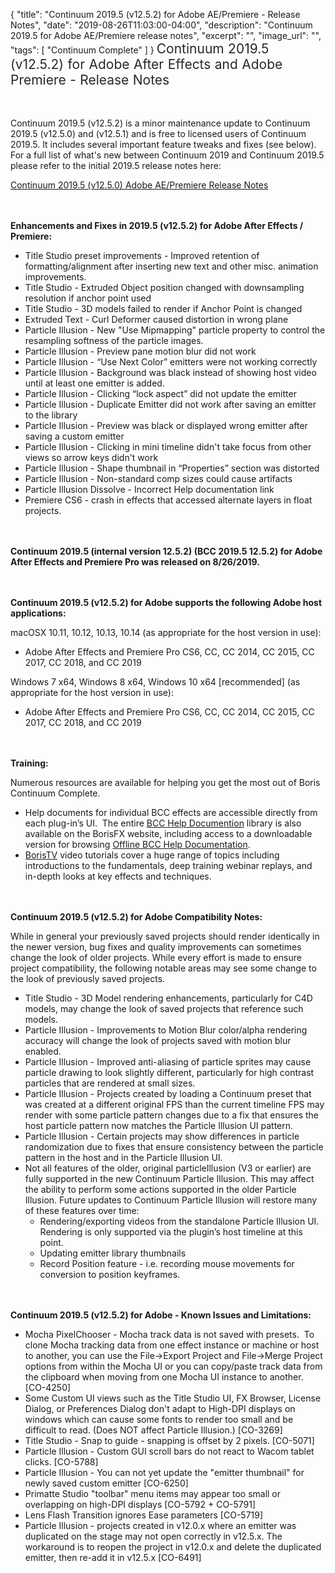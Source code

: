 {
  "title": "Continuum 2019.5 (v12.5.2) for Adobe AE/Premiere - Release Notes",
  "date": "2019-08-26T11:03:00-04:00",
  "description": "Continuum 2019.5 for Adobe AE/Premiere release notes",
  "excerpt": "",
  "image_url": "",
  "tags": [
    "Continuum Complete"
  ]
}
<span style="color: rgb(40, 40, 40); font-size: 1.5em; word-spacing: 0.5px;">Continuum 2019.5 (v12.5.2) for Adobe After Effects and Adobe Premiere - Release Notes</span>

<span style="font-size: 1rem;"> </span>

Continuum 2019.5 (v12.5.2) is a minor maintenance update to Continuum 2019.5 (v12.5.0) and (v12.5.1) and is free to licensed users of Continuum 2019.5.  It includes several important feature tweaks and fixes (see below).  For a full list of what's new between Continuum 2019 and Continuum 2019.5 please refer to the initial 2019.5 release notes here:

[Continuum 2019.5 (v12.5.0) Adobe AE/Premiere Release Notes](/release-notes/continuum-2019-5-for-adobe-ae-premiere-12-5-0-release-notes/)

<span style="font-size: 1rem;"> </span>

**Enhancements and Fixes in 2019.5 (v12.5.2) for Adobe After Effects / Premiere:**

* Title Studio preset improvements - Improved retention of formatting/alignment after inserting new text and other misc. animation improvements.
* Title Studio - Extruded Object position changed with downsampling resolution if anchor point used
* Title Studio - 3D models failed to render if Anchor Point is changed
* Extruded Text - Curl Deformer caused distortion in wrong plane
* Particle Illusion - New "Use Mipmapping" particle property to control the resampling softness of the particle images.
* Particle Illusion - Preview pane motion blur did not work
* Particle Illusion - “Use Next Color” emitters were not working correctly
* Particle Illusion - Background was black instead of showing host video until at least one emitter is added.
* Particle Illusion - Clicking “lock aspect” did not update the emitter
* Particle Illusion - Duplicate Emitter did not work after saving an emitter to the library
* Particle Illusion - Preview was black or displayed wrong emitter after saving a custom emitter
* Particle Illusion - Clicking in mini timeline didn't take focus from other views so arrow keys didn't work
* Particle Illusion - Shape thumbnail in “Properties” section was distorted
* Particle Illusion - Non-standard comp sizes could cause artifacts
* Particle Illusion Dissolve - Incorrect Help documentation link
* Premiere CS6 - crash in effects that accessed alternate layers in float projects.

<span style="font-size: 1rem;"> </span>

**Continuum 2019.5 (internal version 12.5.2) (BCC 2019.5 12.5.2) for Adobe After Effects and Premiere Pro was released on 8/26/2019.**

<span style="font-size: 1rem;"> </span>

**Continuum 2019.5 (v12.5.2) for Adobe supports the following Adobe host applications:**

macOSX 10.11, 10.12, 10.13, 10.14 (as appropriate for the host version in use):

* Adobe After Effects and Premiere Pro CS6, CC, CC 2014, CC 2015, CC 2017, CC 2018, and CC 2019

Windows 7 x64, Windows 8 x64, Windows 10 x64 \[recommended\] (as appropriate for the host version in use):

* Adobe After Effects and Premiere Pro CS6, CC, CC 2014, CC 2015, CC 2017, CC 2018, and CC 2019

<span style="font-size: 1rem;"> </span>

**Training:**

Numerous resources are available for helping you get the most out of Boris Continuum Complete.

* Help documents for individual BCC effects are accessible directly from each plug-in’s UI.  The entire [BCC Help Documention](/documentation/continuum/bcc-user-guide/ "BCC Help Documentation") library is also available on the BorisFX website, including access to a downloadable version for browsing [Offline BCC Help Documentation](https://cdn.borisfx.com/borisfx/store/BCC11Documentation.zip "Offline Downloadable BCC Help Documentation").
* [BorisTV](/videos/) video tutorials cover a huge range of topics including introductions to the fundamentals, deep training webinar replays, and in-depth looks at key effects and techniques.

<span style="font-size: 1rem;"> </span>

**Continuum 2019.5 (v12.5.2) for Adobe Compatibility Notes:**

While in general your previously saved projects should render identically in the newer version, bug fixes and quality improvements can sometimes change the look of older projects. While every effort is made to ensure project compatibility, the following notable areas may see some change to the look of previously saved projects.

* Title Studio - 3D Model rendering enhancements, particularly for C4D models, may change the look of saved projects that reference such models.
* Particle Illusion - Improvements to Motion Blur color/alpha rendering accuracy will change the look of projects saved with motion blur enabled.
* Particle Illusion - Improved anti-aliasing of particle sprites may cause particle drawing to look slightly different, particularly for high contrast particles that are rendered at small sizes.
* Particle Illusion _-_ Projects created by loading a Continuum preset that was created at a different original FPS than the current timeline FPS may render with some particle pattern changes due to a fix that ensures the host particle pattern now matches the Particle Illusion UI pattern.
* Particle Illusion _-_ Certain projects may show differences in particle randomization due to fixes that ensure consistency between the particle pattern in the host and in the Particle Illusion UI.
* Not all features of the older, original particleIllusion (V3 or earlier) are fully supported in the new Continuum Particle Illusion.  This may affect the ability to perform some actions supported in the older Particle Illusion.  Future updates to Continuum Particle Illusion will restore many of these features over time:
  * Rendering/exporting videos from the standalone Particle Illusion UI.  Rendering is only supported via the plugin’s host timeline at this point.
  * Updating emitter library thumbnails
  * Record Position feature  - i.e. recording mouse movements for conversion to position keyframes.

<span style="font-size: 1rem;"> </span>

**Continuum 2019.5 (v12.5.2) for Adobe - Known Issues and Limitations:**

* Mocha PixelChooser - Mocha track data is not saved with presets.  To clone Mocha tracking data from one effect instance or machine or host to another, you can use the File->Export Project and File->Merge Project options from within the Mocha UI or you can copy/paste track data from the clipboard when moving from one Mocha UI instance to another. \[CO-4250\]
* Some Custom UI views such as the Title Studio UI, FX Browser, License Dialog, or Preferences Dialog don't adapt to High-DPI displays on windows which can cause some fonts to render too small and be difficult to read.  (Does NOT affect Particle Illusion.) \[CO-3269\]
* Title Studio - Snap to guide - snapping is offset by 2 pixels. \[CO-5071\]
* Particle Illusion - Custom GUI scroll bars do not react to Wacom tablet clicks. \[CO-5788\]
* Particle Illusion - You can not yet update the "emitter thumbnail" for newly saved custom emitter \[CO-6250\]
* Primatte Studio "toolbar" menu items may appear too small or overlapping on high-DPI displays \[CO-5792 + CO-5791\]
* Lens Flash Transition ignores Ease parameters \[CO-5719\]
* Particle Illusion - projects created in v12.0.x where an emitter was duplicated on the stage may not open correctly in v12.5.x.  The workaround is to reopen the project in v12.0.x and delete the duplicated emitter, then re-add it in v12.5.x \[CO-6491\]

<div id="ext-gen9245"> </div>